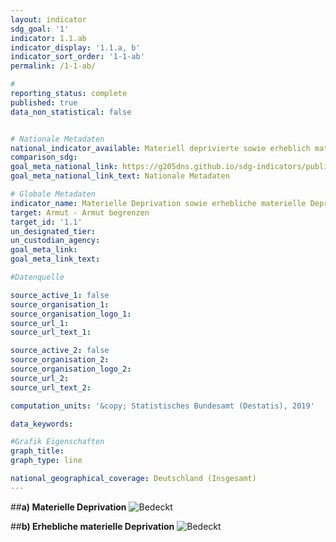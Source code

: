 ```yaml
---
layout: indicator                       
sdg_goal: '1'                       
indicator: 1.1.ab                       
indicator_display: '1.1.a, b'                       
indicator_sort_order: '1-1-ab'                       
permalink: /1-1-ab/                       

#                       
reporting_status: complete                       
published: true                       
data_non_statistical: false                       


# Nationale Metadaten                       
national_indicator_available: Materiell deprivierte sowie erheblich materiell deprivierte Personen                       
comparison_sdg:                       
goal_meta_national_link: https://g205dns.github.io/sdg-indicators/public/MetaDe/1.1.ab.pdf
goal_meta_national_link_text: Nationale Metadaten                       

# Globale Metadaten                       
indicator_name: Materielle Deprivation sowie erhebliche materielle Deprivation                       
target: Armut - Armut begrenzen                       
target_id: '1.1'                       
un_designated_tier:                        
un_custodian_agency:                        
goal_meta_link:                        
goal_meta_link_text:                        

#Datenquelle                       

source_active_1: false                       
source_organisation_1:                        
source_organisation_logo_1:                        
source_url_1:                        
source_url_text_1:                        

source_active_2: false                       
source_organisation_2:                        
source_organisation_logo_2:                        
source_url_2:                        
source_url_text_2:                        

computation_units: '&copy; Statistisches Bundesamt (Destatis), 2019'                       

data_keywords:                        

#Grafik Eigenschaften                       
graph_title:                        
graph_type: line                       

national_geographical_coverage: Deutschland (Insgesamt)
---
```

##**a) Materielle Deprivation** <img src="https://g205sdgs.github.io/sdg-indicators/public/Wettersymbole/Bedeckt.png" alt="Bedeckt" />

##**b) Erhebliche materielle Deprivation** <img src="https://g205sdgs.github.io/sdg-indicators/public/Wettersymbole/Bedeckt.png" alt="Bedeckt" />
